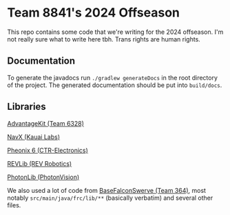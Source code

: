 # Team 8841's 2024 Offseason

This repo contains some code that we're writing for the 2024 offseason. I'm not really sure what to write here tbh. Trans rights are human rights.

## Documentation

To generate the javadocs run `./gradlew generateDocs` in the root directory of the project. The generated documentation should be put into `build/docs`.

## Libraries

[AdvantageKit (Team 6328)](https://github.com/Mechanical-Advantage/AdvantageKit)

[NavX (Kauai Labs)](https://pdocs.kauailabs.com/navx-mxp/software/)

[Pheonix 6 (CTR-Electronics)](https://pro.docs.ctr-electronics.com/en/latest/index.html)

[REVLib (REV Robotics)](https://www.revrobotics.com/software/)

[PhotonLib (PhotonVision)](https://docs.photonvision.org/en/latest/docs/programming/photonlib/adding-vendordep.html)

We also used a lot of code from [BaseFalconSwerve (Team 364)](https://github.com/Team364/BaseFalconSwerve/), most notably `src/main/java/frc/lib/**` (basically verbatim) and several other files.